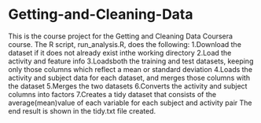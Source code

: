 # Getting-and-Cleaning-Data
This is the course project for the Getting and Cleaning Data Coursera course. The R script, run_analysis.R, does the following:
1.Download the dataset if it does not already exist inthe working directory
2.Load the activity and feature info
3.Loadsboth the training and test datasets, keeping only those columns which reflect a mean or standard deviation
4.Loads the activity and subject data for each dataset, and merges those columns with the dataset
5.Merges the two datasets
6.Converts the activity and subject columns into factors
7.Creates a tidy dataset that consists of the average(mean)value of each variable for each subject and activity pair
The end result is shown in the tidy.txt file created.
